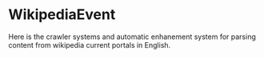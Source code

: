 # WikipediaEvent

Here is the crawler systems and automatic enhanement system for parsing content from wikipedia current portals in English.

